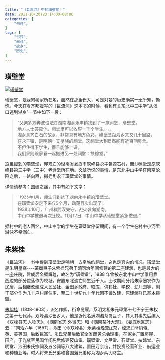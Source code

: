 ```yaml
---
title: "《巨流河》中的璜壁堂！"
date: 2011-10-20T23:14:00+08:00
categories: [
    "书评",
]
tags: [
    "书评",
    "阅读",
    "故乡",
    "历史",
]
---
```


## 璜壁堂

<a href="http://imgur.com/fS1H7aW"><img src="http://i.imgur.com/fS1H7aW.jpg" title="璜壁堂" /></a>

璜壁堂，是我的老家所在地，虽然在那里长大，可是对她的历史确实一无所知，惭愧。今天在看齐邦媛写的《[巨流河](http://book.douban.com/subject/4842446/)》这本书的时候，看到有关东北中三中学“从汉口逃到湘乡”一节中如下一段：

> “父亲多方奔波设法在湖南湘乡永丰镇找到了一座祠堂，璜壁堂。  
地方人士答应他，祠堂里可以收容一千个学生。。。。  
湘乡是齐白石的故乡，非常具有地方色彩。磺壁堂距湘乡又又几十里路。  
在永丰镇，是明朝一支皇族的祠堂。这祠堂大到居然能有近百间房舍。  
不但住得下学生，而且能够上课。  
我们家则跟家眷一起搬进另一处祠堂：扶稼堂。”  

<!--more-->

这里提到的璜壁堂，即现在的湖南省娄底市双峰县永丰镇源石村，而扶稼堂是原双峰县第三中学（三中）老食堂所在地。文章所说的事情，是东北中山中学在南京沦陷之后，一路向西，搬迁到永丰璜壁堂的事情。

详情请参考：国破之痛，其中有如下文字：

> “1938年1月，师生们到达了湖南永丰镇的璜壁堂。  
在璜壁堂安定下来仅9个月，动荡再次出现了。  
1938年10月，广州和武汉失守，战火袭向湖南。  
中山中学被迫再次迁校。11月12日，中山中学从璜壁堂紧急撤退。”  

据村中的老人回忆，中山中学的学生在璜壁堂停留期间，有一个学生在村中小河里游泳不幸溺亡。

## 朱紫桂

《[巨流河](http://book.douban.com/subject/4842446/)》一书中提到璜壁堂是明朝一支皇族的祠堂，这也是真实的情况。璜壁堂是朱明皇裔----茶商巨子朱紫桂兄弟于清同治年间修建的第二座建筑，也是最大的一座庄院，建成后金壁辉煌，故名为“璜壁堂”，1938 年曾被东北中山中学借用靠西边的部分院落作为校址，安置东北流亡师生近千人。土改期间分给朱家佃农作为民居，后相继改建成人民公社、金田乡政府、粮库、供销社、学校、幼儿园等，剩于部分作为几十户村民住宅，至二十世纪九十年代因不断改建，原建筑群已基本损毁。

[朱紫桂](http://baike.baidu.com/view/3703408.htm?fr=aladdin)（1838-1903），派名作卿，衔命光耀，系明太祖朱元璋第十七子宁王朱权之第十七代孙。双峰县沙田乡人，他是近代名满湖湘茶商巨子，其人其事先后编入《双峰县志·人物志》、《湖南省志·外贸志》和《湖南茶叶大观》。《娄底地区志》云：“同治六年（1867），沙田（今双峰县）朱紫桂经营红茶，经汉口转销俄、英、美等国，后致巨富”。朱氏兄弟后致官全省商务总会理事，在家乡广置房屋、田产，于光绪至民国年间先后修建筱山堂、璜壁堂、文甲堂、石壁堂、扶嫁堂、东明堂、沙田朱氏宗祠及五公祠等八大建筑，置田万余亩，并投资经营矿业、航运业和种植业等。时人将朱氏兄弟和曾国藩兄弟称为湘乡两大财主。
